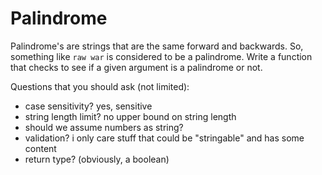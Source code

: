 # Palindrome

Palindrome's are strings that are the same forward and backwards. So, something like `raw war` is considered to be a palindrome. Write a function that checks to see if a given argument is a palindrome or not.

Questions that you should ask (not limited):
- case sensitivity? yes, sensitive
- string length limit? no upper bound on string length
- should we assume numbers as string?
- validation? i only care stuff that could be "stringable" and has some content
- return type? (obviously, a boolean)
